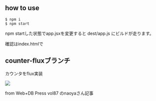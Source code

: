 ## how to use

```
$ npm i
$ npm start
```

npm startした状態でapp.jsxを変更すると dest/app.js にビルドが走ります。

確認はindex.htmlで

## counter-fluxブランチ

カウンタをflux実装

![](http://i.gyazo.com/5ba266c9c6183ca172b96171173c3f23.gif)

from Web+DB Press vol87 のnaoyaさん記事
